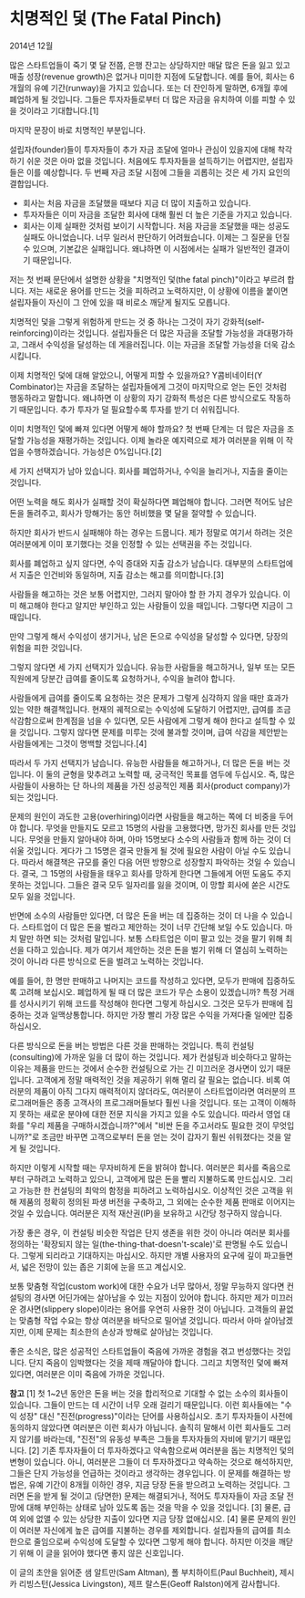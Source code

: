 # 치명적인 덫 (The Fatal Pinch)

2014년 12월

많은 스타트업들이 죽기 몇 달 전쯤, 은행 잔고는 상당하지만 매달 많은 돈을 잃고 있고 매출 성장(revenue growth)은 없거나 미미한 지점에 도달합니다. 예를 들어, 회사는 6개월의 유예 기간(runway)을 가지고 있습니다. 또는 더 잔인하게 말하면, 6개월 후에 폐업하게 될 것입니다. 그들은 투자자들로부터 더 많은 자금을 유치하여 이를 피할 수 있을 것이라고 기대합니다.[1]

마지막 문장이 바로 치명적인 부분입니다.

설립자(founder)들이 투자자들이 추가 자금 조달에 얼마나 관심이 있을지에 대해 착각하기 쉬운 것은 아마 없을 것입니다. 처음에도 투자자들을 설득하기는 어렵지만, 설립자들은 이를 예상합니다. 두 번째 자금 조달 시점에 그들을 괴롭히는 것은 세 가지 요인의 결합입니다.

*   회사는 처음 자금을 조달했을 때보다 지금 더 많이 지출하고 있습니다.
*   투자자들은 이미 자금을 조달한 회사에 대해 훨씬 더 높은 기준을 가지고 있습니다.
*   회사는 이제 실패한 것처럼 보이기 시작합니다. 처음 자금을 조달했을 때는 성공도 실패도 아니었습니다. 너무 일러서 판단하기 어려웠습니다. 이제는 그 질문을 던질 수 있으며, 기본값은 실패입니다. 왜냐하면 이 시점에서는 실패가 일반적인 결과이기 때문입니다.

저는 첫 번째 문단에서 설명한 상황을 "치명적인 덫(the fatal pinch)"이라고 부르려 합니다. 저는 새로운 용어를 만드는 것을 피하려고 노력하지만, 이 상황에 이름을 붙이면 설립자들이 자신이 그 안에 있을 때 비로소 깨닫게 될지도 모릅니다.

치명적인 덫을 그렇게 위험하게 만드는 것 중 하나는 그것이 자기 강화적(self-reinforcing)이라는 것입니다. 설립자들은 더 많은 자금을 조달할 가능성을 과대평가하고, 그래서 수익성을 달성하는 데 게을러집니다. 이는 자금을 조달할 가능성을 더욱 감소시킵니다.

이제 치명적인 덫에 대해 알았으니, 어떻게 피할 수 있을까요? Y콤비네이터(Y Combinator)는 자금을 조달하는 설립자들에게 그것이 마지막으로 얻는 돈인 것처럼 행동하라고 말합니다. 왜냐하면 이 상황의 자기 강화적 특성은 다른 방식으로도 작동하기 때문입니다. 추가 투자가 덜 필요할수록 투자를 받기 더 쉬워집니다.

이미 치명적인 덫에 빠져 있다면 어떻게 해야 할까요? 첫 번째 단계는 더 많은 자금을 조달할 가능성을 재평가하는 것입니다. 이제 놀라운 예지력으로 제가 여러분을 위해 이 작업을 수행하겠습니다. 가능성은 0%입니다.[2]

세 가지 선택지가 남아 있습니다. 회사를 폐업하거나, 수익을 늘리거나, 지출을 줄이는 것입니다.

어떤 노력을 해도 회사가 실패할 것이 확실하다면 폐업해야 합니다. 그러면 적어도 남은 돈을 돌려주고, 회사가 망해가는 동안 허비했을 몇 달을 절약할 수 있습니다.

하지만 회사가 반드시 실패해야 하는 경우는 드뭅니다. 제가 정말로 여기서 하려는 것은 여러분에게 이미 포기했다는 것을 인정할 수 있는 선택권을 주는 것입니다.

회사를 폐업하고 싶지 않다면, 수익 증대와 지출 감소가 남습니다. 대부분의 스타트업에서 지출은 인건비와 동일하며, 지출 감소는 해고를 의미합니다.[3]

사람들을 해고하는 것은 보통 어렵지만, 그러지 말아야 할 한 가지 경우가 있습니다. 이미 해고해야 한다고 알지만 부인하고 있는 사람들이 있을 때입니다. 그렇다면 지금이 그때입니다.

만약 그렇게 해서 수익성이 생기거나, 남은 돈으로 수익성을 달성할 수 있다면, 당장의 위험을 피한 것입니다.

그렇지 않다면 세 가지 선택지가 있습니다. 유능한 사람들을 해고하거나, 일부 또는 모든 직원에게 당분간 급여를 줄이도록 요청하거나, 수익을 늘려야 합니다.

사람들에게 급여를 줄이도록 요청하는 것은 문제가 그렇게 심각하지 않을 때만 효과가 있는 약한 해결책입니다. 현재의 궤적으로는 수익성에 도달하기 어렵지만, 급여를 조금 삭감함으로써 한계점을 넘을 수 있다면, 모든 사람에게 그렇게 해야 한다고 설득할 수 있을 것입니다. 그렇지 않다면 문제를 미루는 것에 불과할 것이며, 급여 삭감을 제안받는 사람들에게는 그것이 명백할 것입니다.[4]

따라서 두 가지 선택지가 남습니다. 유능한 사람들을 해고하거나, 더 많은 돈을 버는 것입니다. 이 둘의 균형을 맞추려고 노력할 때, 궁극적인 목표를 염두에 두십시오. 즉, 많은 사람들이 사용하는 단 하나의 제품을 가진 성공적인 제품 회사(product company)가 되는 것입니다.

문제의 원인이 과도한 고용(overhiring)이라면 사람들을 해고하는 쪽에 더 비중을 두어야 합니다. 무엇을 만들지도 모르고 15명의 사람을 고용했다면, 망가진 회사를 만든 것입니다. 무엇을 만들지 알아내야 하며, 아마 15명보다 소수의 사람들과 함께 하는 것이 더 쉬울 것입니다. 게다가 그 15명은 결국 만들게 될 것에 필요한 사람이 아닐 수도 있습니다. 따라서 해결책은 규모를 줄인 다음 어떤 방향으로 성장할지 파악하는 것일 수 있습니다. 결국, 그 15명의 사람들을 태우고 회사를 망하게 한다면 그들에게 어떤 도움도 주지 못하는 것입니다. 그들은 결국 모두 일자리를 잃을 것이며, 이 망할 회사에 쏟은 시간도 모두 잃을 것입니다.

반면에 소수의 사람들만 있다면, 더 많은 돈을 버는 데 집중하는 것이 더 나을 수 있습니다. 스타트업이 더 많은 돈을 벌라고 제안하는 것이 너무 간단해 보일 수도 있습니다. 마치 말만 하면 되는 것처럼 말입니다. 보통 스타트업은 이미 팔고 있는 것을 팔기 위해 최선을 다하고 있습니다. 제가 여기서 제안하는 것은 돈을 벌기 위해 더 열심히 노력하는 것이 아니라 다른 방식으로 돈을 벌려고 노력하는 것입니다.

예를 들어, 한 명만 판매하고 나머지는 코드를 작성하고 있다면, 모두가 판매에 집중하도록 고려해 보십시오. 폐업하게 될 때 더 많은 코드가 무슨 소용이 있겠습니까? 특정 거래를 성사시키기 위해 코드를 작성해야 한다면 그렇게 하십시오. 그것은 모두가 판매에 집중하는 것과 일맥상통합니다. 하지만 가장 빨리 가장 많은 수익을 가져다줄 일에만 집중하십시오.

다른 방식으로 돈을 버는 방법은 다른 것을 판매하는 것입니다. 특히 컨설팅(consulting)에 가까운 일을 더 많이 하는 것입니다. 제가 컨설팅과 비슷하다고 말하는 이유는 제품을 만드는 것에서 순수한 컨설팅으로 가는 긴 미끄러운 경사면이 있기 때문입니다. 고객에게 정말 매력적인 것을 제공하기 위해 멀리 갈 필요는 없습니다. 비록 여러분의 제품이 아직 그다지 매력적이지 않더라도, 여러분이 스타트업이라면 여러분의 프로그래머들은 종종 고객사의 프로그래머들보다 훨씬 나을 것입니다. 또는 고객이 이해하지 못하는 새로운 분야에 대한 전문 지식을 가지고 있을 수도 있습니다. 따라서 영업 대화를 "우리 제품을 구매하시겠습니까?"에서 "비싼 돈을 주고서라도 필요한 것이 무엇입니까?"로 조금만 바꾸면 고객으로부터 돈을 얻는 것이 갑자기 훨씬 쉬워졌다는 것을 알게 될 것입니다.

하지만 이렇게 시작할 때는 무자비하게 돈을 밝혀야 합니다. 여러분은 회사를 죽음으로부터 구하려고 노력하고 있으니, 고객에게 많은 돈을 빨리 지불하도록 만드십시오. 그리고 가능한 한 컨설팅의 최악의 함정을 피하려고 노력하십시오. 이상적인 것은 고객을 위해 제품의 정확히 정의된 파생 버전을 구축하고, 그 외에는 순수한 제품 판매로 이어지는 것일 수 있습니다. 여러분은 지적 재산권(IP)을 보유하고 시간당 청구하지 않습니다.

가장 좋은 경우, 이 컨설팅 비슷한 작업은 단지 생존을 위한 것이 아니라 여러분 회사를 정의하는 '확장되지 않는 일(the-thing-that-doesn't-scale)'로 판명될 수도 있습니다. 그렇게 되리라고 기대하지는 마십시오. 하지만 개별 사용자의 요구에 깊이 파고들면서, 넓은 전망이 있는 좁은 기회에 눈을 뜨고 계십시오.

보통 맞춤형 작업(custom work)에 대한 수요가 너무 많아서, 정말 무능하지 않다면 컨설팅의 경사면 어딘가에는 살아남을 수 있는 지점이 있어야 합니다. 하지만 제가 미끄러운 경사면(slippery slope)이라는 용어를 우연히 사용한 것이 아닙니다. 고객들의 끝없는 맞춤형 작업 수요는 항상 여러분을 바닥으로 밀어낼 것입니다. 따라서 아마 살아남겠지만, 이제 문제는 최소한의 손상과 방해로 살아남는 것입니다.

좋은 소식은, 많은 성공적인 스타트업들이 죽음에 가까운 경험을 겪고 번성했다는 것입니다. 단지 죽음이 임박했다는 것을 제때 깨달아야 합니다. 그리고 치명적인 덫에 빠져 있다면, 여러분은 이미 죽음에 가까운 것입니다.

**참고**
[1] 첫 1~2년 동안은 돈을 버는 것을 합리적으로 기대할 수 없는 소수의 회사들이 있습니다. 그들이 만드는 데 시간이 너무 오래 걸리기 때문입니다. 이런 회사들에는 "수익 성장" 대신 "진전(progress)"이라는 단어를 사용하십시오. 초기 투자자들이 사전에 동의하지 않았다면 여러분은 이런 회사가 아닙니다. 솔직히 말해서 이런 회사들도 그러지 않기를 바라는데, "진전"의 유동성 부족은 그들을 투자자들의 자비에 맡기기 때문입니다.
[2] 기존 투자자들이 더 투자하겠다고 약속함으로써 여러분을 돕는 치명적인 덫의 변형이 있습니다. 아니, 여러분은 그들이 더 투자하겠다고 약속하는 것으로 해석하지만, 그들은 단지 가능성을 언급하는 것이라고 생각하는 경우입니다. 이 문제를 해결하는 방법은, 유예 기간이 8개월 이하인 경우, 지금 당장 돈을 받으려고 노력하는 것입니다. 그러면 돈을 받게 될 것이고 (당면한) 문제는 해결되거나, 적어도 투자자들이 자금 조달 전망에 대해 부인하는 상태로 남아 있도록 돕는 것을 막을 수 있을 것입니다.
[3] 물론, 급여 외에 없앨 수 있는 상당한 지출이 있다면 지금 당장 없애십시오.
[4] 물론 문제의 원인이 여러분 자신에게 높은 급여를 지불하는 경우를 제외합니다. 설립자들의 급여를 최소한으로 줄임으로써 수익성에 도달할 수 있다면 그렇게 해야 합니다. 하지만 이것을 깨닫기 위해 이 글을 읽어야 했다면 좋지 않은 신호입니다.

이 글의 초안을 읽어준 샘 알트만(Sam Altman), 폴 부치하이트(Paul Buchheit), 제시카 리빙스턴(Jessica Livingston), 제프 랄스톤(Geoff Ralston)에게 감사합니다.